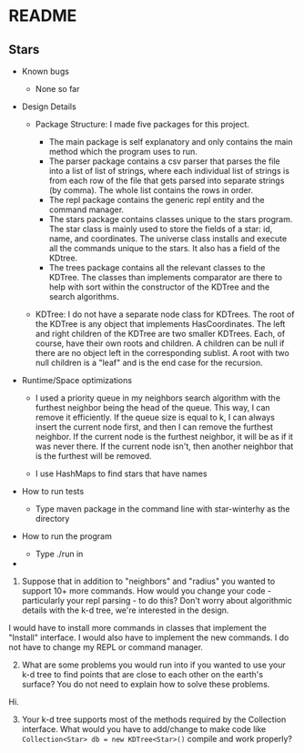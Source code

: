 # README

## Stars
* Known bugs

  - None so far
  
* Design Details

  - Package Structure: I made five packages for this project. 
    - The main package is self explanatory and only contains the main method which the program uses to
      run. 
    - The parser package contains a csv parser that parses the file into a
      list of list of strings, where each individual list of strings is from each
      row of the file that gets parsed into separate strings (by comma). The whole
      list contains the rows in order. 
    - The repl package contains the generic repl entity and the command manager.
    - The stars package contains classes unique to the stars program. The star
    class is mainly used to store the fields of a star: id, name, and coordinates.
    The universe class installs and execute all the commands unique to the stars.
    It also has a field of the KDtree.
    - The trees package contains all the relevant classes to the KDTree. The 
    classes than implements comparator are there to help with sort within
    the constructor of the KDTree and the search algorithms.
    
  - KDTree: I do not have a separate node class for KDTrees. The root of the 
  KDTree is any object that implements HasCoordinates. The left and right
  children of the KDTree are two smaller KDTrees. Each, of course, have their
  own roots and children. A children can be null if there are no object left in
  the corresponding sublist. A root with two null children is a "leaf" and is
  the end case for the recursion.

* Runtime/Space optimizations

    - I used a priority queue in my neighbors search algorithm with the furthest
    neighbor being the head of the queue. This way, I can remove it efficiently.
    If the queue size is equal to k, I can always insert the current node first,
    and then I can remove the furthest neighbor. If the current node is the
    furthest neighbor, it will be as if it was never there. If the current node
    isn't, then another neighbor that is the furthest will be removed.
    
    - I use HashMaps to find stars that have names

* How to run tests

  - Type maven package in the command line with star-winterhy as the directory
  
* How to run the program

  - Type ./run in 
  
* 

1. Suppose that in addition to "neighbors" and "radius" you wanted to support
10+ more commands. How would you change your code - particularly your repl
parsing - to do this? Don't worry about algorithmic details with the k-d
tree, we're interested in the design.

  I would have to install more commands in classes that implement the "Install" 
interface. I would also have to implement the new commands. I do not have to
change my REPL or command manager.

2. What are some problems you would run into if you wanted to use your k-d tree
to find points that are close to each other on the earth's surface? You do not
need to explain how to solve these problems.

  Hi.

3. Your k-d tree supports most of the methods required by the Collection
interface. What would you have to add/change to make code
like `Collection<Star> db = new KDTree<Star>()` compile and work properly?


